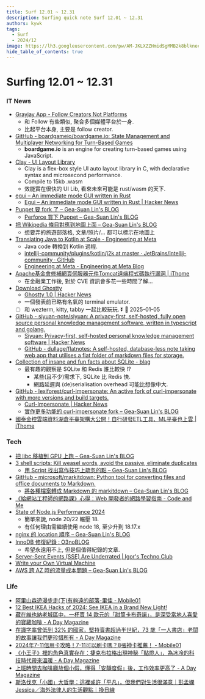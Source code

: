 ```yaml
---
title: Surf 12.01 ~ 12.31
description: Surfing quick note Surf 12.01 ~ 12.31
authors: kywk
tags:
  - Surf
  - 2024/12
image: https://lh3.googleusercontent.com/pw/AM-JKLXZZHmidSgMMB2k8blkneclNRysPXLr__G7rZ4hPi2sN0jC67PHAbX1MyFj8hQX_MTZ6bwIMPwCyu2fu1bU0ZXSX09eu-OlSDb4U-9haUS_wgnVPLaCM6WQLsRbsnocF8X5Edmt35rDjytljbNEMsaf8A=w800-no?authuser=0
hide_table_of_contents: true
---
```


Surfing 12.01 ~ 12.31
==================

### IT News

- [Grayjay App - Follow Creators Not Platforms](https://grayjay.app/desktop/)
	- 和 Follow 有些類似, 聚合多個媒體平台於一身. 
	- 比起平台本身, 主要是 follow creator.
- [GitHub - boardgameio/boardgame.io: State Management and Multiplayer Networking for Turn-Based Games](https://github.com/boardgameio/boardgame.io)
	- **boardgame.io** is an engine for creating turn-based games using JavaScript.
- [Clay - UI Layout Library](https://www.nicbarker.com/clay)
	- Clay is a flex-box style UI auto layout library in C, with declarative syntax and microsecond performance.
	- Compile to 15kb .wasm
	- 效能實在很快的 UI Lib, 看來未來可能是 rust/wasm 的天下.
- [egui – An immediate mode GUI written in Rust](https://www.egui.rs/)
	- [Egui – An immediate mode GUI written in Rust \| Hacker News](https://news.ycombinator.com/item?id=42512636)
- [Puppet 要 fork 了 – Gea-Suan Lin's BLOG](https://blog.gslin.org/archives/2024/12/21/12146/puppet-%e8%a6%81-fork-%e4%ba%86/)
	- [Perforce 買下 Puppet – Gea-Suan Lin's BLOG](https://blog.gslin.org/archives/2022/04/12/10655/perforce-%e8%b2%b7%e4%b8%8b-puppet/)
- [把 Wikipedia 條目對應到地圖上面 – Gea-Suan Lin's BLOG](https://blog.gslin.org/archives/2024/12/19/12139/%e6%8a%8a-wikipedia-%e6%a2%9d%e7%9b%ae%e5%b0%8d%e6%87%89%e5%88%b0%e5%9c%b0%e5%9c%96%e4%b8%8a%e9%9d%a2/)
	- 想要弄的旅遊部落格, 文章/照片/... 都可以標示在地圖上
- [Translating Java to Kotlin at Scale - Engineering at Meta](https://engineering.fb.com/2024/12/18/android/translating-java-to-kotlin-at-scale/)
	- Java code 轉換到 Kotlin 過程.
	- [intellij-community/plugins/kotlin/j2k at master · JetBrains/intellij-community · GitHub](https://github.com/JetBrains/intellij-community/tree/master/plugins/kotlin/j2k)
	- [Engineering at Meta - Engineering at Meta Blog](https://engineering.fb.com/)
- [Apache基金會修補網頁伺服器元件Tomcat遠端程式碼執行漏洞 \| iThome](https://www.ithome.com.tw/news/166667)
	- 在金融業工作後, 對於 CVE 資訊會多花一些時間了解...
-  [Download Ghostty](https://ghostty.org/download)
	- [Ghostty 1.0 \| Hacker News](https://news.ycombinator.com/item?id=42517447)
	- 一個發表前已略有名氣的 terminal emulator.
	- [ ] 和 wezterm, kitty, tabby 一起比較玩玩. ⏬ 📅 2025-01-05
- [GitHub - siyuan-note/siyuan: A privacy-first, self-hosted, fully open source personal knowledge management software, written in typescript and golang.](https://github.com/siyuan-note/siyuan)
	- [Siyuan: Privacy-first, self-hosted personal knowledge management software \| Hacker News](https://news.ycombinator.com/item?id=42512713)
	- [GitHub - dullage/flatnotes: A self-hosted, database-less note taking web app that utilises a flat folder of markdown files for storage.](https://github.com/Dullage/flatnotes)
- [Collection of insane and fun facts about SQLite - blag](https://avi.im/blag/2024/sqlite-facts/)
	- 最有趣的觀察是 SQLite 和 Redis 誰比較快 !?
		- 某些(且不少)需求下, SQLite 比 Redis 快.
		- 網路延遲與 (de)serialisation overhead 可能比想像中大.
- [GitHub - lexiforest/curl-impersonate: An active fork of curl-impersonate with more versions and build targets.](https://github.com/lexiforest/curl-impersonate)
	- [Curl-Impersonate \| Hacker News](https://news.ycombinator.com/item?id=42547820)
	- [實作更多功能的 curl-impersonate fork – Gea-Suan Lin's BLOG](https://blog.gslin.org/archives/2024/12/31/12168/%e5%af%a6%e4%bd%9c%e6%9b%b4%e5%a4%9a%e5%8a%9f%e8%83%bd%e7%9a%84-curl-impersonate-fork/)
- [國泰金控雲端資料湖倉平臺架構大公開！自行研發ETL工具、ML平臺也上雲 \| iThome](https://www.ithome.com.tw/news/166609)

### Tech

- [把 libc 移植到 GPU 上跑 – Gea-Suan Lin's BLOG](https://blog.gslin.org/archives/2024/12/16/12126/%e6%8a%8a-libc-%e7%a7%bb%e6%a4%8d%e5%88%b0-gpu-%e4%b8%8a%e8%b7%91/)
- [3 shell scripts: Kill weasel words, avoid the passive, eliminate duplicates](https://matt.might.net/articles/shell-scripts-for-passive-voice-weasel-words-duplicates/)
	- [用 Script 找出寫作技巧上疏忽的點 – Gea-Suan Lin's BLOG](https://blog.gslin.org/archives/2024/12/16/12125/%e7%94%a8-script-%e6%89%be%e5%87%ba%e5%af%ab%e4%bd%9c%e6%8a%80%e5%b7%a7%e4%b8%8a%e7%96%8f%e5%bf%bd%e7%9a%84%e9%bb%9e/)
- [GitHub - microsoft/markitdown: Python tool for converting files and office documents to Markdown.](https://github.com/microsoft/markitdown)
	- [將各種檔案轉成 Markdown 的 markitdown – Gea-Suan Lin's BLOG](https://blog.gslin.org/archives/2024/12/16/12124/%e5%b0%87%e5%90%84%e7%a8%ae%e6%aa%94%e6%a1%88%e8%bd%89%e6%88%90-markdown-%e7%9a%84-markitdown/)
- [《給網站工程師的網路課》心得：Web 開發者的網路學習指南 - Code and Me](https://blog.kyomind.tw/network-101-course/)
- [State of Node.js Performance 2024](https://nodesource.com/blog/State-of-Nodejs-Performance-2024)
	- 簡單來說, node 20/22 輾壓 18.
	- 有任何理由需繼續使用 node 18, 至少升到 18.17.x
- [nginx 的 location 順序 – Gea-Suan Lin's BLOG](https://blog.gslin.org/archives/2024/12/18/12130/nginx-%e7%9a%84-location-%e9%a0%86%e5%ba%8f/)
- [InnoDB 修復紀錄 : O3noBLOG](https://blog.othree.net/log/2024/12/22/innodb-recovery/)
	- 希望永遠用不上, 但是個值得紀錄的文章.
- [Server-Sent Events (SSE) Are Underrated \| Igor's Techno Club](https://igorstechnoclub.com/server-sent-events-sse-are-underrated/)
- [Write your Own Virtual Machine](https://www.jmeiners.com/lc3-vm/)
- [AWS 跨 AZ 時的流量成本問題 – Gea-Suan Lin's BLOG](https://blog.gslin.org/archives/2024/12/31/12171/aws-%e8%b7%a8-az-%e6%99%82%e7%9a%84%e6%b5%81%e9%87%8f%e6%88%90%e6%9c%ac%e5%95%8f%e9%a1%8c/)

### Life

- [阿里山森遊漫步走(下)有夠遠的部落-里佳 - Mobile01](https://www.mobile01.com/topicdetail.php?f=628&t=7054288)
- [12 Best IKEA Hacks of 2024: See IKEA in a Brand New Light!](https://ikeahackers.net/2024/12/best-ikea-hacks-2024.html)
- [藏在維也納老城區中，一杯賣 14 歐元的「甜筒卡布奇諾」，是深受當地人喜愛的寶藏咖啡 - A Day Magazine](https://www.adaymag.com/2024/12/20/fenster-cafe.html)
- [在識字率曾低到 32% 的國家，堅持賣書超過半世紀，73 歲「一人書店」老闆的故事讓我們更珍惜所有 - A Day Magazine](https://www.adaymag.com/2024/12/20/mohamed-aziz.html)
- [2024年7-11信用卡攻略！7-11可以刷卡嗎？8張神卡推薦！ - Mobile01](https://www.mobile01.com/topicdetail.php?f=801&t=7059708)
- [《小王子》裡的角色真實存在：捷克布拉格出現神秘「點燈人」，為冰冷的科技時代帶來溫暖 - A Day Magazine](https://www.adaymag.com/2024/12/25/lamplighter.html)
- [上班時間去咖啡廳放個小假，懂得「安靜度假」後，工作效率更高了 - A Day Magazine](https://www.adaymag.com/2024/12/30/quiet-vacationing.html)
- [斯洛伐克「小國」大哲學：這裡或許「平凡」，但我們對生活很滿意｜彭孟嫻 Jessica／海外法律人的生活觀點｜換日線](https://crossing.cw.com.tw/article/19575)
